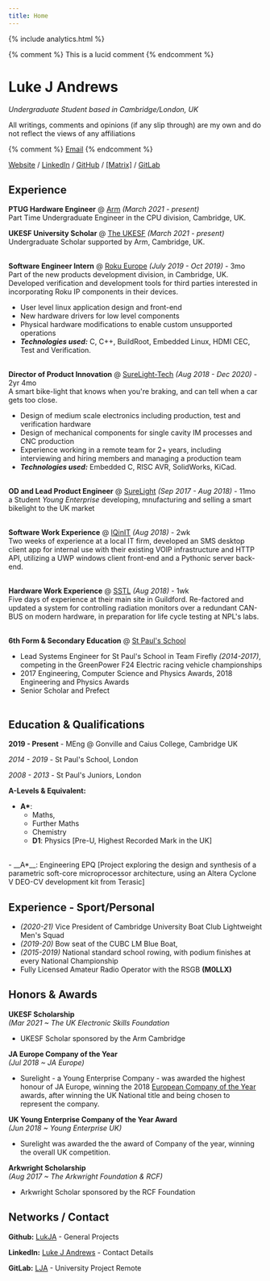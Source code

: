 ```yaml
---
title: Home 
---
```


{% include analytics.html %}

<link rel="shortcut icon" type="image/x-icon" href="favicon.ico">
<link rel="icon" type="image/x-icon" href="favicon.ico">


{% comment %} 
    This is a lucid comment
{% endcomment %}

# Luke J Andrews

_Undergraduate Student based in Cambridge/London, UK_ <br>

All writings, comments and opinions (if any slip through) are my own and do not reflect the views of any affiliations

{% comment %} 
    [Email](mailto:email@email.com)
{% endcomment %}

[Website](https://lukejandrews.com/) / [LinkedIn](https://www.linkedin.com/in/lukejandrews/) / [GitHub](https://github.com/LukJA/) / [[Matrix]](https://matrix.to/#/@lukeja:matrix.org) / [GitLab](https://gitlab.com/lja45)


## Experience

**PTUG Hardware Engineer** @ [Arm](https://www.arm.com/) _(March 2021 - present)_ <br>
Part Time Undergraduate Engineer in the CPU division, Cambridge, UK.
<br>

**UKESF University Scholar** @ [The UKESF](https://www.ukesf.org/universities/scholarship-scheme/) _(March 2021 - present)_ <br>
Undergraduate Scholar supported by Arm, Cambridge, UK.
<br><br>

**Software Engineer Intern** @ [Roku Europe](https://www.roku.com/en-gb/) _(July 2019 - Oct 2019)_ - 3mo <br>
Part of the new products development division, in Cambridge, UK.
Developed verification and development tools for third parties interested in incorporating Roku IP components in their devices.

- User level linux application design and front-end
- New hardware drivers for low level components
- Physical hardware modifications to enable custom unsupported operations
- **_Technologies used:_** C, C++, BuildRoot, Embedded Linux, HDMI CEC, Test and Verification.
<br><br>

**Director of Product Innovation** @ [SureLight-Tech](https://surelighttech.com/) _(Aug 2018 - Dec 2020)_ - 2yr 4mo <br>
A smart bike-light that knows when you're braking, and can tell when a car gets too close.

- Design of medium scale electronics including production, test and verification hardware
- Design of mechanical components for single cavity IM processes and CNC production
- Experience working in a remote team for 2+ years, including interviewing and hiring members and managing a production team
- **_Technologies used:_** Embedded C, RISC AVR, SolidWorks, KiCad.
<br><br>

**OD and Lead Product Engineer** @ [SureLight](https://www.young-enterprise.org.uk/london-students-win-european-enterprise-competition/) _(Sep 2017 - Aug 2018)_ - 11mo <br>
a Student _Young Enterprise_ developing, mnufacturing and selling a smart bikelight to the UK market
<br><br>

**Software Work Experience** @ [IQinIT](https://iqinit.uk/) _(Aug 2018)_ - 2wk <br>
Two weeks of experience at a local IT firm, developed an SMS desktop client app for internal use with their existing VOIP infrastructure and HTTP API, utilizing a UWP windows client front-end and a Pythonic server back-end.
<br><br>

**Hardware Work Experience** @ [SSTL](https://www.sstl.co.uk/) _(Aug 2018)_ - 1wk <br>
Five days of experience at their main site in Guildford. Re-factored and updated a system for controlling radiation monitors over a redundant CAN-BUS on modern hardware, in preparation for life cycle testing at NPL's labs.
<br><br>


**6th Form & Secondary Education** @ [St Paul's School]()

- Lead Systems Engineer for St Paul's School in Team Firefly _(2014-2017)_, competing in the GreenPower F24 Electric racing vehicle championships
- 2017 Engineering, Computer Science and Physics Awards, 2018 Engineering and Physics Awards
- Senior Scholar and Prefect
<br><br>
## Education & Qualifications

**2019 - Present** - MEng @ Gonville and Caius College, Cambridge UK

_2014 - 2019_ - St Paul's School, London

_2008 - 2013_ -  St Paul's Juniors, London


**A-Levels & Equivalent:**
- __A*__: 
  - Maths,
  - Further Maths
  - Chemistry
  - __D1__: Physics [Pre-U,  Highest Recorded Mark in the UK]
<br>
- __A*__: Engineering EPQ [Project exploring the design and synthesis of a parametric soft-core microprocessor architecture, using an Altera Cyclone V DEO-CV development kit from Terasic]  

## Experience - Sport/Personal

- _(2020-21)_ Vice President of Cambridge University Boat Club Lightweight Men's Squad
- _(2019-20)_ Bow seat of the CUBC LM Blue Boat,  
- _(2015-2019)_ National standard school rowing, with podium finishes at every National Championship
- Fully Licensed Amateur Radio Operator with the RSGB **(M0LLX)**


## Honors & Awards

**UKESF Scholarship**<br>
_(Mar 2021 ~ The UK Electronic Skills Foundation_

- UKESF Scholar sponsored by the Arm Cambridge

**JA Europe Company of the Year**<br>
_(Jul 2018 ~ JA Europe)_

- Surelight - a Young Enterprise Company - was awarded the highest honour of JA Europe, winning the 2018 [European Company of the Year](http://coyc.jaeurope.org/medias/press-releases/610-surelight-from-uk-best-ja-europe-company-of-the-year-2018.html) awards, after winning the UK National title and being chosen to represent the company.

**UK Young Enterprise Company of the Year Award**<br>
_(Jun 2018 ~ Young Enterprise UK)_

- Surelight was awarded the the award of Company of the year, winning the overall UK competition.
  
**Arkwright Scholarship**<br>
_(Aug 2017 ~ The Arkwright Foundation & RCF)_

- Arkwright Scholar sponsored by the RCF Foundation

## Networks / Contact

**Github:** [LukJA](https://www.github.com/LukJA?tab=repositories) - General Projects

**LinkedIn:** [Luke J Andrews](https://www.linkedin.com/in/lukejandrews/) - Contact Details

**GitLab:** [LJA](https://gitlab.com/lja45) - University Project Remote
